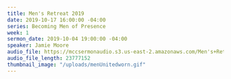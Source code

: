 ```yaml
---
title: Men's Retreat 2019
date: 2019-10-17 16:00:00 -04:00
series: Becoming Men of Presence
week: 1
sermon_date: 2019-10-04 19:00:00 -04:00
speaker: Jamie Moore
audio_file: https://mccsermonaudio.s3.us-east-2.amazonaws.com/Men's+Retreat/Friday+Night+Lesson+on+Being+Present+with+God.lite.mp3
audio_file_length: 23777152
thumbnail_image: "/uploads/menUnitedworn.gif"
---
```


